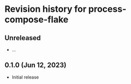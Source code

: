 # Revision history for process-compose-flake

## Unreleased

- ...

## 0.1.0 (Jun 12, 2023)

- Initial release
